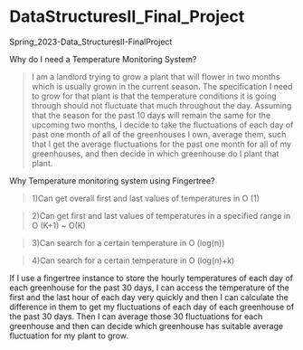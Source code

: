 # DataStructuresII_Final_Project
Spring_2023-Data_StructuresII-FinalProject 

Why do I need a Temperature Monitoring System?
>I am a landlord trying to grow a plant that will flower in two months which is usually grown in the current season. 
The specification I need to grow for that plant is that the temperature conditions it is going through should not fluctuate that much throughout the day. 
Assuming that the season for the past 10 days will remain the same for the upcoming two months, I decide to take the fluctuations of each day of past one month of all of the greenhouses I own, average them, such that I get the average fluctuations for the past one month for all of my greenhouses, and then decide in which greenhouse do I plant that plant.

Why Temperature monitoring system using Fingertree?
>1)Can get overall first and last values of temperatures in O (1)

>2)Can get first and last values of temperatures in a specified range in O (K+1) ~ O(K)

>3)Can search for a certain temperature in O (log(n))

>4)Can search for a certain temperature in O (log(n)+k)
>
If I use a fingertree instance to store the hourly temperatures of each day of each greenhouse for the past 30 days, I can access the temperature of the first and the last hour of each day very quickly and then I can calculate the difference in them to get my fluctuations of each day of each greenhouse of the past 30 days. 
Then I can average those 30 fluctuations for each greenhouse and then can decide which greenhouse has suitable average fluctuation for my plant to grow.
